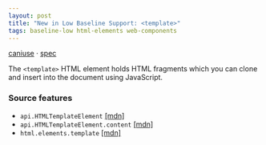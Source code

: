 ```yaml
---
layout: post
title: "New in Low Baseline Support: <template>"
tags: baseline-low html-elements web-components
---
```


[caniuse](https://caniuse.com/?search=template) · [spec](https://html.spec.whatwg.org/multipage/scripting.html#the-template-element)

The `<template>` HTML element holds HTML fragments which you can clone and insert into the document using JavaScript.

### Source features

- ``api.HTMLTemplateElement`` [[mdn]](https://https://developer.mozilla.org/en-US/search?q=api.HTMLTemplateElement)
- ``api.HTMLTemplateElement.content`` [[mdn]](https://https://developer.mozilla.org/en-US/search?q=api.HTMLTemplateElement.content)
- ``html.elements.template`` [[mdn]](https://https://developer.mozilla.org/en-US/search?q=html.elements.template)
